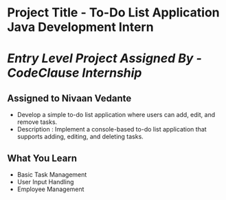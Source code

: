 # Project Title - To-Do List Application Java Development Intern
# _Entry Level Project Assigned By - CodeClause Internship_
## Assigned to Nivaan Vedante

- Develop a simple to-do list application where users can add, edit, and remove tasks.
- Description : Implement a console-based to-do list application that supports adding, editing, and deleting tasks.

## What You Learn
- Basic Task Management
- User Input Handling
- Employee Management

